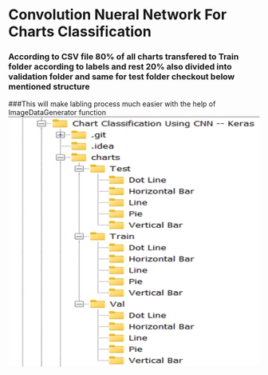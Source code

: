 # Convolution Nueral Network For Charts Classification    
### According to CSV file 80% of all charts transfered to Train folder according to labels and rest 20% also divided into validation folder and same for test folder checkout below mentioned structure        
###This will make labling process much easier with the help of ImageDataGenerator function
<img align="left" height="500" width="950" src="https://github.com/devsonni/Chart-Classification-Using-CNN----Keras/blob/main/charts/Folder%20Structure.jpg">     

